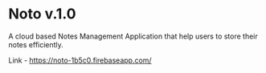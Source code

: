# Noto v.1.0

A cloud based Notes Management Application that help users to store their notes efficiently.

Link - https://noto-1b5c0.firebaseapp.com/